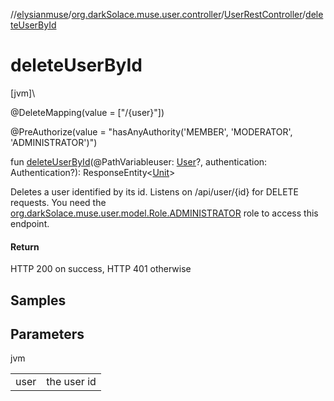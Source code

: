 //[elysianmuse](../../../index.md)/[org.darkSolace.muse.user.controller](../index.md)/[UserRestController](index.md)/[deleteUserById](delete-user-by-id.md)

# deleteUserById

[jvm]\

@DeleteMapping(value = ["/{user}"])

@PreAuthorize(value = "hasAnyAuthority('MEMBER', 'MODERATOR', 'ADMINISTRATOR')")

fun [deleteUserById](delete-user-by-id.md)(@PathVariableuser: [User](../../org.darkSolace.muse.user.model/-user/index.md)?, authentication: Authentication?): ResponseEntity&lt;[Unit](https://kotlinlang.org/api/latest/jvm/stdlib/kotlin/-unit/index.html)&gt;

Deletes a user identified by its id. Listens on /api/user/{id} for DELETE requests. You need the [org.darkSolace.muse.user.model.Role.ADMINISTRATOR](../../org.darkSolace.muse.user.model/-role/-a-d-m-i-n-i-s-t-r-a-t-o-r/index.md) role to access this endpoint.

#### Return

HTTP 200 on success, HTTP 401 otherwise

## Samples

## Parameters

jvm

| | |
|---|---|
| user | the user id |
